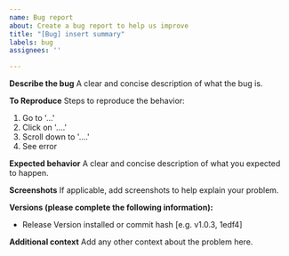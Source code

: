 ```yaml
---
name: Bug report
about: Create a bug report to help us improve
title: "[Bug] insert summary"
labels: bug
assignees: ''

---
```


**Describe the bug**
A clear and concise description of what the bug is.

**To Reproduce**
Steps to reproduce the behavior:
1. Go to '...'
2. Click on '....'
3. Scroll down to '....'
4. See error

**Expected behavior**
A clear and concise description of what you expected to happen.

**Screenshots**
If applicable, add screenshots to help explain your problem.

**Versions (please complete the following information):**
 - Release Version installed or commit hash [e.g. v1.0.3, 1edf4]

<!--- To get the version look at `package.json` -->

**Additional context**
Add any other context about the problem here.